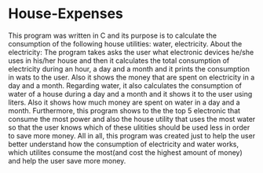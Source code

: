 # House-Expenses

This program was written in C and its purpose is to calculate the consumption of the following house utilities: water, electricity. About the electricity: The program takes asks the user what electronic devices he/she uses in his/her house and 
then it calculates the total consumption of electricity during an hour, a day and a month and it prints the consumption in wats to the user. Also it shows the money that are spent on electricity in a day and a month. Regarding water, it also
calculates the consumption of water of a house during a day and a month and it shows it to the user using liters. Also it shows how much money are spent on water in a day and a month. Furthermore, this program shows to the the top 5 electronic 
that consume the most power and also the house utility that uses the most water so that the user knows which of these ulitities should be used less in order to save more money. All in all, this program was created just to help the user better
understand how the consumption of electricity and water works, which utilites consume the most(and cost the highest amount of money) and help the user save more money.
